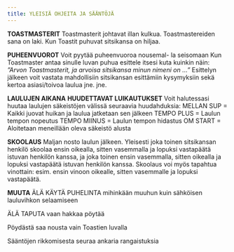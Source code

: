 ```yaml
---
title: YLEISIÄ OHJEITA JA SÄÄNTÖJÄ
---
```


**TOASTMASTERIT**
Toastmasterit johtavat illan kulkua.
Toastmastereiden sana on laki.
Kun Toastit puhuvat sitsikansa on hiljaa.

**PUHEENVUOROT**
Voit pyytää puheenvuoroa nousemal-
la seisomaan
Kun Toastmaster antaa sinulle luvan
puhua esittele itsesi kuta kuinkin näin:
_”Arvon Toastmasterit, ja arvoisa
sitsikansa minun nimeni on …”_
Esittelyn jälkeen voit vastata
mahdollisiin sitsikansan esittämiin
kysymyksiin sekä kertoa asiasi/toivoa
laulua jne. jne.

**LAULUJEN AIKANA**
**HUUDETTAVAT LUIKAUTUKSET**
Voit halutessasi huutaa laulujen
säkeistöjen välissä seuraavia huudahduksia:
MELLAN SUP = Kaikki juovat huikan
ja laulua jatketaan sen jälkeen
TEMPO PLUS = Laulun tempon nopeutus
TEMPO MIINUS = Laulun tempon hidastus
OM START = Aloitetaan meneillään
oleva säkeistö alusta

**SKOOLAUS**
Maljan nosto laulun jälkeen.
Yleisesti joka toinen sitsikansan henkilö
skoolaa ensin oikealla, sitten vasemmalla
ja lopuksi vastapäätä istuvan henkilön
kanssa, ja joka toinen ensin vasemmalla,
sitten oikealla ja lopuksi vastapäätä istuvan
henkilön kanssa. Skoolaus voi myös tapahtua
vinottain: esim. ensin vinoon oikealle,
sitten vasemmalle ja lopuksi vastapäätä.

**MUUTA**
ÄLÄ KÄYTÄ PUHELINTA mihinkään
muuhun kuin sähköisen lauluvihkon
selaamiseen

ÄLÄ TAPUTA vaan hakkaa pöytää

Pöydästä saa nousta vain Toastien luvalla

Sääntöjen rikkomisesta seuraa ankaria
rangaistuksia
